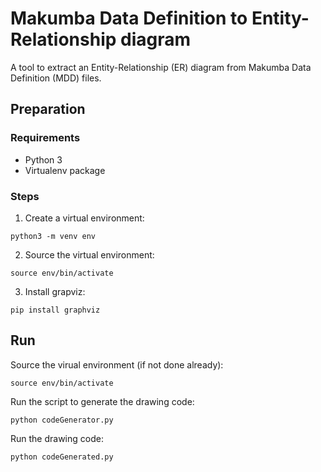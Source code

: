# Makumba Data Definition to Entity-Relationship diagram

A tool to extract an Entity-Relationship (ER) diagram from Makumba Data Definition (MDD) files.

## Preparation

### Requirements

- Python 3
- Virtualenv package

### Steps

1. Create a virtual environment:

`python3 -m venv env`

2. Source the virtual environment:

`source env/bin/activate`

3. Install grapviz:

`pip install graphviz`

## Run

Source the virual environment (if not done already):

`source env/bin/activate`

Run the script to generate the drawing code:

`python codeGenerator.py`

Run the drawing code:

`python codeGenerated.py`
